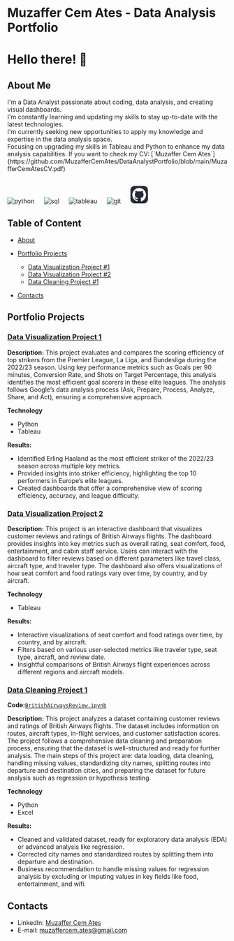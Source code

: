 # Muzaffer Cem Ates - Data Analysis Portfolio

<div id="header" align="left">
  <h1>Hello there! 👋</h1>
</div>
<div id="bio" align="left">
  <h2>About Me</h2>
  <p>
    I'm a Data Analyst passionate about coding, data analysis, and creating visual dashboards. <br>
    I'm constantly learning and updating my skills to stay up-to-date with the latest technologies. <br>
    I'm currently seeking new opportunities to apply my knowledge and expertise in the data analysis space. <br>
    Focusing on upgrading my skills in Tableau and Python to enhance my data analysis capabilities.
    If you want to check my CV: [`Muzaffer Cem Ates`](https://github.com/MuzafferCemAtes/DataAnalystPortfolio/blob/main/MuzafferCemAtesCV.pdf)
  </p>
</div>
<br>
<div align="left">
  <img alt="python" width="40px" style="padding-right:10px;" src="https://user-images.githubusercontent.com/25181517/183423507-c056a6f9-1ba8-4312-a350-19bcbc5a8697.png" />&nbsp;&nbsp;
  <img alt="sql" width="40px" style="padding-right:10px;" src="https://skillicons.dev/icons?i=mysql"/>&nbsp;&nbsp;
  <img alt="tableau" width="40px" style="padding-right:10px;" src="https://surveymonkey-assets.s3.amazonaws.com/papiasset/apps/logos/2e989404-aed0-41ea-9198-ddc1c76d7a4a"  />&nbsp;&nbsp;
  <img alt="git" width="40px" style="padding-right:10px;" src="https://user-images.githubusercontent.com/25181517/192108372-f71d70ac-7ae6-4c0d-8395-51d8870c2ef0.png" />&nbsp;&nbsp;
  <img alt="github" width="40px" style="padding-right:10px;" src="https://github.com/tandpfun/skill-icons/blob/main/icons/Github-Dark.svg"  />
</div>

## Table of Content
- [About](#about)
- [Portfolio Projects](#portfolio-projects)
  + [Data Visualization Project #1](#data-visualization-project-1)
  + [Data Visualization Project #2](#data-visualization-project-2)
  + [Data Cleaning Project #1](#data-cleaning-project-1)
 

- [Contacts](#contacts)
## Portfolio Projects

### [Data Visualization Project 1](https://github.com/MuzafferCemAtes/DataAnalystPortfolio/tree/main/Identifying%20the%20most%20Efficient%20Striker%20of%202022-23%20season)

**Description:** This project evaluates and compares the scoring efficiency of top strikers from the Premier League, La Liga, and Bundesliga during the 2022/23 season. Using key performance metrics such as Goals per 90 minutes, Conversion Rate, and Shots on Target Percentage, this analysis identifies the most efficient goal scorers in these elite leagues. The analysis follows Google’s data analysis process (Ask, Prepare, Process, Analyze, Share, and Act), ensuring a comprehensive approach.

**Technology**
* Python
* Tableau

**Results:**
* Identified Erling Haaland as the most efficient striker of the 2022/23 season across multiple key metrics.
* Provided insights into striker efficiency, highlighting the top 10 performers in Europe’s elite leagues.
* Created dashboards that offer a comprehensive view of scoring efficiency, accuracy, and league difficulty.

### [Data Visualization Project 2](https://github.com/MuzafferCemAtes/DataAnalystPortfolio/tree/main/Tableau%20Project%201)

**Description:** This project is an interactive dashboard that visualizes customer reviews and ratings of British Airways flights. The dashboard provides insights into key metrics such as overall rating, seat comfort, food, entertainment, and cabin staff service. Users can interact with the dashboard to filter reviews based on different parameters like travel class, aircraft type, and traveler type. The dashboard also offers visualizations of how seat comfort and food ratings vary over time, by country, and by aircraft.

**Technology**
* Tableau

**Results:**
* Interactive visualizations of seat comfort and food ratings over time, by country, and by aircraft.
* Filters based on various user-selected metrics like traveler type, seat type, aircraft, and review date.
* Insightful comparisons of British Airways flight experiences across different regions and aircraft models.

### [Data Cleaning Project 1](https://github.com/MuzafferCemAtes/DataAnalystPortfolio/tree/main/DataCleaningProject1)
**Code:**[`BritishAirwaysReview.ipynb`](https://github.com/MuzafferCemAtes/DataAnalystPortfolio/blob/main/DataCleaningProject1/BritishAirwaysReview.ipynb)

**Description:** This project analyzes a dataset containing customer reviews and ratings of British Airways flights. The dataset includes information on routes, aircraft types, in-flight services, and customer satisfaction scores. The project follows a comprehensive data cleaning and preparation process, ensuring that the dataset is well-structured and ready for further analysis. The main steps of this project are: data loading, data cleaning, handling missing values, standardizing city names, splitting routes into departure and destination cities, and preparing the dataset for future analysis such as regression or hypothesis testing.

**Technology**
* Python
* Excel

**Results:**
* Cleaned and validated dataset, ready for exploratory data analysis (EDA) or advanced analysis like regression.
* Corrected city names and standardized routes by splitting them into departure and destination.
* Business recommendation to handle missing values for regression analysis by excluding or imputing values in key fields like food, entertainment, and wifi.

## Contacts
- LinkedIn: [Muzaffer Cem Ates](https://www.linkedin.com/in/muzaffer-cem-ates-6243992a4/)
- E-mail: muzaffercem.ates@gmail.com
